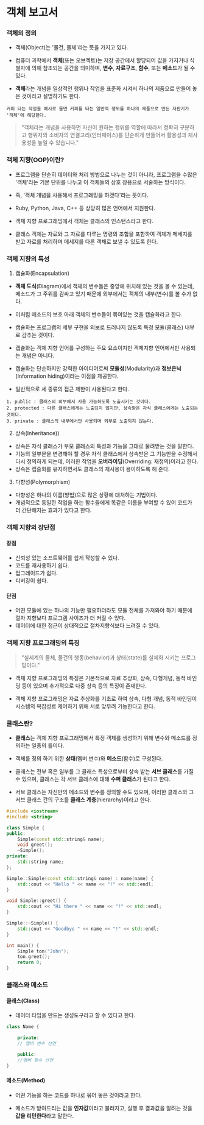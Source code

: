 # 객체 보고서 #

### 객체의 정의 ###

* 객체(Object)는 '물건, 물체'라는 뜻을 가지고 있다.

* 컴퓨터 과학에서 **객체**(또는 오브젝트)는 저장 공간에서 할당되어 값을 가지거나 식별자에 의해 참조되는 공간을 의미하며, **변수**, **자료구조**, **함수**, 또는 **메소드**가 될 수 있다. 

+ **객체**라는 개념을 일상적인 행위나 작업을 표준화 시켜서 하나의 제품으로 만들어 놓은 것이라고 설명하기도 한다.  
~~~
커피 타는 작업을 예시로 들면 커피를 타는 일반적 행위를 하나의 제품으로 만든 자판기가 '객체'에 해당한다.
~~~  

> "객체라는 개념을 사용하면 자신이 원하는 행위를 역할에 따라서 정확히 구분하고 행위자와 소비자의 연결고리(인터페이스)를 단순하게 만들어서 활용성과 재사용성을 높일 수 있습니다."  

### 객체 지향(OOP)이란?  

* 프로그램을 단순히 데이터와 처리 방법으로 나누는 것이 아니라, 프로그램을 수많은 '객체'라는 기본 단위를 나누고 이 객체들의 상호 장용으로 서술하는 방식이다. 

+ 즉, '객체 개념을 사용해서 프로그래밍을 하겠다'라는 뜻이다.

* Ruby, Python, Java, C++ 등 상당히 많은 언어에서 지원한다.  

* 객체 지향 프로그래밍에서 객체는 클래스의 인스턴스라고 한다.  
+ 클래스 객체는 자료와 그 자료를 다루는 명령의 조합을 포함하여 객체가 메세지를 받고 자료를 처리하며 메세지를 다른 객체로 보낼 수 있도록 한다.   

### 객체 지향의 특성

1. 캡슐화(Encapsulation) 
- **객체 도식**(Diagram)에서 객체의 변수들은 중앙에 위치해 있는 것을 볼 수 있는데, 메소드가 그 주위를 감싸고 있기 때문에 외부에서는 객체의 내부(변수)를 볼 수가 없다.
+ 이처럼 메소드의 보호 아래 객체의 변수들이 묶여있는 것을 캡슐화라고 한다.

* 캡슐화는 프로그램의 세부 구현을 외보로 드러나지 않도록 특정 모듈(클래스) 내부로 감추는 것이다.  
* 캡슐화는 객체 지향 언어를 구성하는 주요 요소이지만 객체지향 언어에서만 사용되는 개념은 아니다.  

* 캡슐화는 단순하지만 강력한 아이디어로써 **모듈성**(Modularity)과 **정보은닉**(Information hiding)이라는 이점을 제공한다.

* 일반적으로 세 종류의 접근 제한이 사용된다고 한다.
~~~
1. public : 클래스의 외부에서 사용 가능하도록 노출시키는 것이다.  
2. protected : 다른 클래스에게는 노출되지 않지만, 상속받은 자식 클래스에게는 노출되는 것이다.  
3. private : 클래스의 내부에서만 사용되며 외부로 노출되지 않는다.
~~~

2. 상속(Inheritance)) 

* 상속은 자식 클래스가 부모 클래스의 특성과 기능을 그대로 물려받는 것을 말한다.  
* 기능의 일부분을 변경해야 할 경우 자식 클래스에서 상속받은 그 기능만을 수정해서 다시 정의하게 되는데, 이러한 작업을 **오버라이딩**(Overriding: 재정의)이라고 한다.  
* 상속은 캡슐화를 유지하면서도 클래스의 재사용이 용이하도록 해 준다.  

3. 다향성(Polymorphism)

* 다향성은 하나의 이름(방법)으로 많은 상황에 대처하는 기법이다.
* 개념적으로 동일한 작업을 하는 함수들에게 똑같은 이름을 부여할 수 있어 코드가 더 간단해지는 효과가 있다고 한다.

### 객체 지향의 장단점

#### 장점

* 신뢰성 있는 소프트웨어를 쉽게 작성할 수 있다.  
* 코드를 재사용하기 쉽다.
* 업그레이드가 쉽다.
* 디버깅이 쉽다.  

#### 단점

* 어떤 모듈에 있는 하나의 기능만 필요하더라도 모듈 전체를 가져와야 하기 때문에 절차 지향보다 프로그램 사이즈가 더 커질 수 있다.
* 데이터에 대한 접근이 상대적으로 절차지향식보다 느려질 수 있다.

### 객체 지향 프로그래밍의 특징

> "실세계의 물체, 물건의 행동(behavior)과 상태(state)를 실체화 시키는 프로그밍이다."

* 객체 지향 프로그래밍의 특징은 기본적으로 자료 추상화, 상속, 다형개념, 동적 바인딩 등이 있으며 추가적으로 다중 상속 등의 특징이 존재한다.  

* 객체 지향 프로그래밍은 자료 추상화를 기초로 하여 상속, 다형 개념, 동적 바인딩이 시스템의 복잡성르 제어하기 위해 서로 맞무려 기능한다고 한다. 

### 클래스란?

- **클래스**는 객체 지향 프로그래밍에서 특정 객체를 생성하기 위해 변수와 메소드를 정의하는 일종의 틀이다.  

- 객체를 정의 하기 위한 **상태**(멤버 변수)와 **메소드**(함수)로 구성된다.  

- 클래스는 전부 혹은 일부를 그 클래스 특성으로부터 상속 받는 **서브 클래스**를 가질 수 있으며, 클래스는 각 서브 클래스에 대해 **수퍼 클래스**가 된다고 한다.

+ 서브 클래스는 자신만의 메소드와 변수를 정의할 수도 있으며, 이러한 클래스와 그 서브 클래스 간의 구조를 **클래스 계층**(hierarchy)이라고 한다.

```c++
#include <iostream>
#include <string>

class Simple {
public:
	Simple(const std::string& name);
	void greet();
	~Simple();
private:
	std::string name;
};

Simple::Simple(const std::string& name) : name(name) {
	std::cout << "Hello " << name << "!" << std::endl;
}

void Simple::greet() {
	std::cout << "Hi there " << name << "!" << std::endl;
}

Simple::~Simple() {
	std::cout << "Goodbye " << name << "!" << std::endl;
}

int main() {
	Simple ton("John");
	ton.greet();
	return 0;
}
```

### 클래스와 메소드

#### 클래스(Class)

* 데이터 타입을 만드는 생성도구라고 할 수 있다고 한다.
```c++
class Name {

    private:
    // 멤버 변수 선언

    public:
    //멤버 함수 선언
}

```

#### 메소드(Method)

* 어떤 기능을 하는 코드를 하나로 묶어 놓은 것이라고 한다.

* 메소드가 받아드리는 값을 **인자값**이라고 불러지고, 실행 후 결과값을 알려는 것을 **값을 리턴한다**라고 말한다.